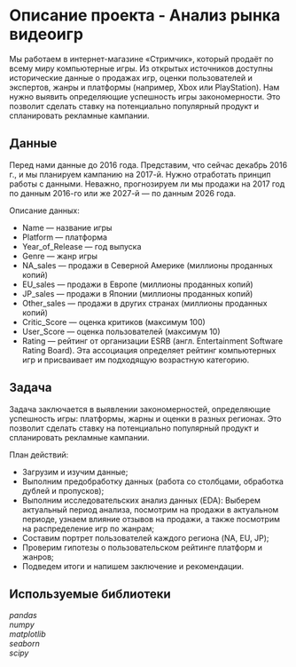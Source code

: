 # Описание проекта - Анализ рынка видеоигр
Мы работаем в интернет-магазине «Стримчик», который продаёт по всему миру компьютерные игры. Из открытых источников доступны исторические данные о продажах игр, оценки пользователей и экспертов, жанры и платформы (например, Xbox или PlayStation). Нам нужно выявить определяющие успешность игры закономерности. Это позволит сделать ставку на потенциально популярный продукт и спланировать рекламные кампании.

## Данные
Перед нами данные до 2016 года. Представим, что сейчас декабрь 2016 г., и мы планируем кампанию на 2017-й. Нужно отработать принцип работы с данными. Неважно, прогнозируем ли мы продажи на 2017 год по данным 2016-го или же 2027-й — по данным 2026 года.

Описание данных:
- Name — название игры
- Platform — платформа
- Year_of_Release — год выпуска
- Genre — жанр игры
- NA_sales — продажи в Северной Америке (миллионы проданных копий)
- EU_sales — продажи в Европе (миллионы проданных копий)
- JP_sales — продажи в Японии (миллионы проданных копий)
- Other_sales — продажи в других странах (миллионы проданных копий)
- Critic_Score — оценка критиков (максимум 100)
- User_Score — оценка пользователей (максимум 10)
- Rating — рейтинг от организации ESRB (англ. Entertainment Software Rating Board). Эта ассоциация определяет рейтинг компьютерных игр и присваивает им подходящую возрастную категорию.

## Задача
Задача заключается в выявлении закономерностей, определяющие успешность игры: платформы, жарны и оценки в разных регионах. Это позволит сделать ставку на потенциально популярный продукт и спланировать рекламные кампании.


План действий:
- Загрузим и изучим данные;
- Выполним предобработку данных (работа со столбцами, обработка дублей и пропусков);
- Выполним исследовательских анализ данных (EDA): Выберем актуальный период анализа, посмотрим на продажи в актуальном периоде, узнаем влияние отзывов на продажи, а также посмотрим на распределение игр по жанрам;
- Составим портрет пользователей каждого региона (NA, EU, JP);
- Проверим гипотезы о пользовательском рейтинге платформ и жанров;
- Подведем итоги и напишем заключение и рекомендации.

## Используемые библиотеки
*pandas*<br>
*numpy*<br>
*matplotlib*<br>
*seaborn* <br>
*scipy*

